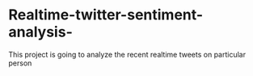 # Realtime-twitter-sentiment-analysis-
This project is going to analyze the recent realtime tweets on particular person  
